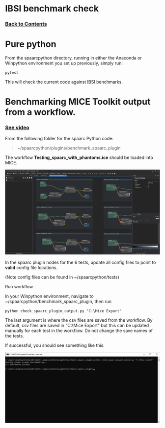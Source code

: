 # IBSI benchmark check

### [Back to Contents](README.md)


# Pure python 
From the spaarcpython directory, running in either the Anaconda or Winpython environment you set up previously, 
simply run:
```commandline
pytest
```
This will check the current code against IBSI benchmarks. 

# Benchmarking MICE Toolkit output from a workflow. 

### [See video](videos/MICE_IBSI_Benchmark_check_with_workflow.mp4)


From the following folder for the spaarc Python code:

> ~/spaarcpython/plugins/benchmark_spaarc_plugin

The workflow **Testing_spaarc_with_phantoms.ice** should be loaded into MICE. 

<img src="attachments/MICE_workflow_benchmarking.png" width="800">

In the spaarc plugin nodes for the 6 tests, update all config files to point to **valid** config file locations.

(Note config files can be found in  ~/spaarcpython/tests)

Run workflow.

In your Winpython environment, navigate to ~/spaarcpython/benchmark_spaarc_plugin, then run 

```commandline
python check_spaarc_plugin_output.py "C:\Mice Export"
```

The last argument is where the csv files are saved from the workflow. By default, csv files are
saved in "C:\Mice Export" but this can be updated manually for each test in the workflow. 
Do not change the save names of the tests. 


If successful, you should see something like this:

<img src="attachments/benchmark_spaarc_plug.png" width="800">

